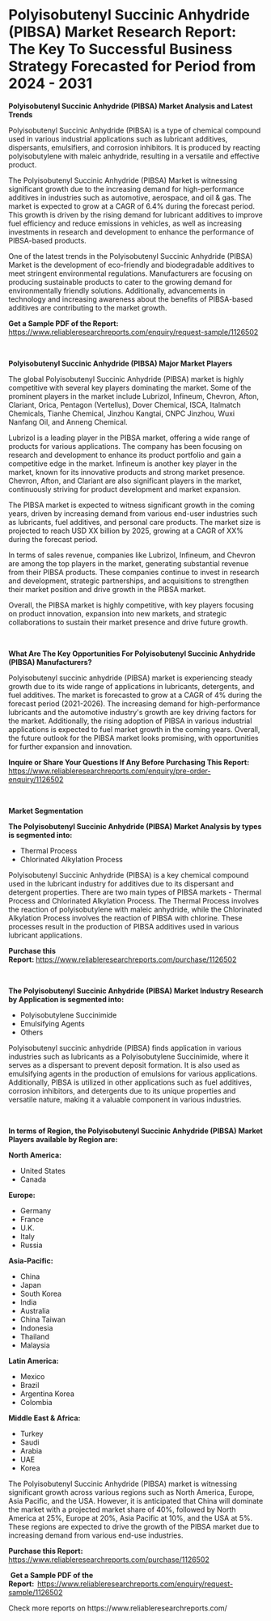 <p><h1>Polyisobutenyl Succinic Anhydride (PIBSA) Market Research Report: The Key To Successful Business Strategy Forecasted for Period from 2024 - 2031</h1></p><p><strong>Polyisobutenyl Succinic Anhydride (PIBSA) Market Analysis and Latest Trends</strong></p>
<p><p>Polyisobutenyl Succinic Anhydride (PIBSA) is a type of chemical compound used in various industrial applications such as lubricant additives, dispersants, emulsifiers, and corrosion inhibitors. It is produced by reacting polyisobutylene with maleic anhydride, resulting in a versatile and effective product.</p><p>The Polyisobutenyl Succinic Anhydride (PIBSA) Market is witnessing significant growth due to the increasing demand for high-performance additives in industries such as automotive, aerospace, and oil & gas. The market is expected to grow at a CAGR of 6.4% during the forecast period. This growth is driven by the rising demand for lubricant additives to improve fuel efficiency and reduce emissions in vehicles, as well as increasing investments in research and development to enhance the performance of PIBSA-based products.</p><p>One of the latest trends in the Polyisobutenyl Succinic Anhydride (PIBSA) Market is the development of eco-friendly and biodegradable additives to meet stringent environmental regulations. Manufacturers are focusing on producing sustainable products to cater to the growing demand for environmentally friendly solutions. Additionally, advancements in technology and increasing awareness about the benefits of PIBSA-based additives are contributing to the market growth.</p></p>
<p><strong>Get a Sample PDF of the Report:&nbsp;</strong> <a href="https://www.reliableresearchreports.com/enquiry/request-sample/1126502">https://www.reliableresearchreports.com/enquiry/request-sample/1126502</a></p>
<p>&nbsp;</p>
<p><strong>Polyisobutenyl Succinic Anhydride (PIBSA) Major Market Players</strong></p>
<p><p>The global Polyisobutenyl Succinic Anhydride (PIBSA) market is highly competitive with several key players dominating the market. Some of the prominent players in the market include Lubrizol, Infineum, Chevron, Afton, Clariant, Orica, Pentagon (Vertellus), Dover Chemical, ISCA, Italmatch Chemicals, Tianhe Chemical, Jinzhou Kangtai, CNPC Jinzhou, Wuxi Nanfang Oil, and Anneng Chemical.</p><p>Lubrizol is a leading player in the PIBSA market, offering a wide range of products for various applications. The company has been focusing on research and development to enhance its product portfolio and gain a competitive edge in the market. Infineum is another key player in the market, known for its innovative products and strong market presence. Chevron, Afton, and Clariant are also significant players in the market, continuously striving for product development and market expansion.</p><p>The PIBSA market is expected to witness significant growth in the coming years, driven by increasing demand from various end-user industries such as lubricants, fuel additives, and personal care products. The market size is projected to reach USD XX billion by 2025, growing at a CAGR of XX% during the forecast period.</p><p>In terms of sales revenue, companies like Lubrizol, Infineum, and Chevron are among the top players in the market, generating substantial revenue from their PIBSA products. These companies continue to invest in research and development, strategic partnerships, and acquisitions to strengthen their market position and drive growth in the PIBSA market.</p><p>Overall, the PIBSA market is highly competitive, with key players focusing on product innovation, expansion into new markets, and strategic collaborations to sustain their market presence and drive future growth.</p></p>
<p>&nbsp;</p>
<p><strong>What Are The Key Opportunities For Polyisobutenyl Succinic Anhydride (PIBSA) Manufacturers?</strong></p>
<p><p>Polyisobutenyl succinic anhydride (PIBSA) market is experiencing steady growth due to its wide range of applications in lubricants, detergents, and fuel additives. The market is forecasted to grow at a CAGR of 4% during the forecast period (2021-2026). The increasing demand for high-performance lubricants and the automotive industry's growth are key driving factors for the market. Additionally, the rising adoption of PIBSA in various industrial applications is expected to fuel market growth in the coming years. Overall, the future outlook for the PIBSA market looks promising, with opportunities for further expansion and innovation.</p></p>
<p><strong>Inquire or Share Your Questions If Any Before Purchasing This Report:</strong> <a href="https://www.reliableresearchreports.com/enquiry/pre-order-enquiry/1126502">https://www.reliableresearchreports.com/enquiry/pre-order-enquiry/1126502</a></p>
<p>&nbsp;</p>
<p><strong>Market Segmentation</strong></p>
<p><strong>The Polyisobutenyl Succinic Anhydride (PIBSA) Market Analysis by types is segmented into:</strong></p>
<p><ul><li>Thermal Process</li><li>Chlorinated Alkylation Process</li></ul></p>
<p><p>Polyisobutenyl Succinic Anhydride (PIBSA) is a key chemical compound used in the lubricant industry for additives due to its dispersant and detergent properties. There are two main types of PIBSA markets - Thermal Process and Chlorinated Alkylation Process. The Thermal Process involves the reaction of polyisobutylene with maleic anhydride, while the Chlorinated Alkylation Process involves the reaction of PIBSA with chlorine. These processes result in the production of PIBSA additives used in various lubricant applications.</p></p>
<p><strong>Purchase this Report:&nbsp;</strong><a href="https://www.reliableresearchreports.com/purchase/1126502">https://www.reliableresearchreports.com/purchase/1126502</a></p>
<p>&nbsp;</p>
<p><strong>The Polyisobutenyl Succinic Anhydride (PIBSA) Market Industry Research by Application is segmented into:</strong></p>
<p><ul><li>Polyisobutylene Succinimide</li><li>Emulsifying Agents</li><li>Others</li></ul></p>
<p><p>Polyisobutenyl succinic anhydride (PIBSA) finds application in various industries such as lubricants as a Polyisobutylene Succinimide, where it serves as a dispersant to prevent deposit formation. It is also used as emulsifying agents in the production of emulsions for various applications. Additionally, PIBSA is utilized in other applications such as fuel additives, corrosion inhibitors, and detergents due to its unique properties and versatile nature, making it a valuable component in various industries.</p></p>
<p>&nbsp;</p>
<p><strong>In terms of Region, the Polyisobutenyl Succinic Anhydride (PIBSA) Market Players available by Region are:</strong></p>
<p>
    <p> <strong> North America: </strong>
        <ul>
            <li>United States</li>
            <li>Canada</li>
        </ul>
        </p> 
    <p> <strong> Europe: </strong>
        <ul>
            <li>Germany</li>
            <li>France</li>
            <li>U.K.</li>
            <li>Italy</li>
            <li>Russia</li>
        </ul>
        </p> 
    <p> <strong> Asia-Pacific: </strong>
        <ul>
            <li>China</li>
            <li>Japan</li>
            <li>South Korea</li>
            <li>India</li>
            <li>Australia</li>
            <li>China Taiwan</li>
            <li>Indonesia</li>
            <li>Thailand</li>
            <li>Malaysia</li>
        </ul>
        </p> 
    <p> <strong> Latin America: </strong>
        <ul>
            <li>Mexico</li>
            <li>Brazil</li>
            <li>Argentina Korea</li>
            <li>Colombia</li>
        </ul>
        </p> 
    <p> <strong> Middle East & Africa: </strong>
        <ul>
            <li>Turkey</li>
            <li>Saudi</li>
            <li>Arabia</li>
            <li>UAE</li>
            <li>Korea</li>
        </ul>
    </p>
    </p>
<p><p>The Polyisobutenyl Succinic Anhydride (PIBSA) market is witnessing significant growth across various regions such as North America, Europe, Asia Pacific, and the USA. However, it is anticipated that China will dominate the market with a projected market share of 40%, followed by North America at 25%, Europe at 20%, Asia Pacific at 10%, and the USA at 5%. These regions are expected to drive the growth of the PIBSA market due to increasing demand from various end-use industries.</p></p>
<p><strong>Purchase this Report: </strong><a href="https://www.reliableresearchreports.com/purchase/1126502">https://www.reliableresearchreports.com/purchase/1126502</a></p>
<p>&nbsp;<strong>Get a Sample PDF of the Report:&nbsp;&nbsp;</strong><a href="https://www.reliableresearchreports.com/enquiry/request-sample/1126502">https://www.reliableresearchreports.com/enquiry/request-sample/1126502</a></p>
<p><strong></strong></p>
<p>Check more reports on https://www.reliableresearchreports.com/</p>